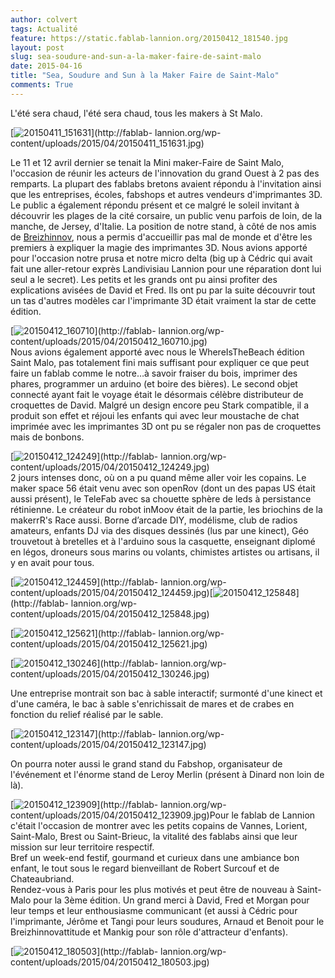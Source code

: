 ```yaml
---
author: colvert
tags: Actualité
feature: https://static.fablab-lannion.org/20150412_181540.jpg
layout: post
slug: sea-soudure-and-sun-a-la-maker-faire-de-saint-malo
date: 2015-04-16
title: "Sea, Soudure and Sun à la Maker Faire de Saint-Malo"
comments: True
---
```

L'été sera chaud, l'été sera chaud, tous les makers à St Malo.

[![20150411_151631](https://static.fablab-lannion.org/20150411_151631-1024x576.jpg)](http://fablab-
lannion.org/wp-content/uploads/2015/04/20150411_151631.jpg)

Le 11 et 12 avril dernier se tenait la Mini maker-Faire de Saint Malo,
l'occasion de réunir les acteurs de l'innovation du grand Ouest à 2 pas des
remparts. La plupart des fablabs bretons avaient répondu à l'invitation ainsi
que les entreprises, écoles, fabshops et autres vendeurs d'imprimantes 3D. Le
public a également répondu présent et ce malgré le soleil invitant à découvrir
les plages de la cité corsaire, un public venu parfois de loin, de la manche,
de Jersey, d'Italie. La position de notre stand, à côté de nos amis de
[Breizhinnov](http://www.breizhinnov.fr/), nous a permis d'accueillir pas mal
de monde et d'être les premiers à expliquer la magie des imprimantes 3D. Nous
avions apporté pour l'occasion notre prusa et notre micro delta (big up à
Cédric qui avait fait une aller-retour exprès Landivisiau Lannion pour une
réparation dont lui seul a le secret). Les petits et les grands ont pu ainsi
profiter des explications avisées de David et Fred. Ils ont pu par la suite
découvrir tout un tas d'autres modèles car l'imprimante 3D était vraiment la
star de cette édition.

[![20150412_160710](https://static.fablab-lannion.org/20150412_160710-1024x576.jpg)](http://fablab-
lannion.org/wp-content/uploads/2015/04/20150412_160710.jpg)  
Nous avions également apporté avec nous le WhereIsTheBeach édition Saint Malo,
pas totalement fini mais suffisant pour expliquer ce que peut faire un fablab
comme le notre…à savoir fraiser du bois, imprimer des phares, programmer un
arduino (et boire des bières). Le second objet connecté ayant fait le voyage
était le désormais célèbre distributeur de croquettes de David. Malgré un
design encore peu Stark compatible, il a produit son effet et réjoui les
enfants qui avec leur moustache de chat imprimée avec les imprimantes 3D ont
pu se régaler non pas de croquettes mais de bonbons.



[![20150412_124249](https://static.fablab-lannion.org/20150412_124249-1024x576.jpg)](http://fablab-
lannion.org/wp-content/uploads/2015/04/20150412_124249.jpg)  
2 jours intenses donc, où on a pu quand même aller voir les copains. Le maker
space 56 était venu avec son openRov (dont un des papas US était aussi
présent), le TeleFab avec sa chouette sphère de leds à persistance rétinienne.
Le créateur du robot inMoov était de la partie, les briochins de la makerrR's
Race aussi. Borne d’arcade DIY, modélisme, club de radios amateurs, enfants DJ
via des disques dessinés (lus par une kinect), Géo trouvetout à bretelles et à
l'arduino sous la casquette, enseignant diplomé en légos, droneurs sous marins
ou volants, chimistes artistes ou artisans, il y en avait pour tous.

[![20150412_124459](https://static.fablab-lannion.org/20150412_124459-1024x576.jpg)](http://fablab-
lannion.org/wp-
content/uploads/2015/04/20150412_124459.jpg)[![20150412_125848](https://static.fablab-lannion.org/20150412_125848-1024x576.jpg)](http://fablab-
lannion.org/wp-content/uploads/2015/04/20150412_125848.jpg)

[![20150412_125621](https://static.fablab-lannion.org/20150412_125621-1024x576.jpg)](http://fablab-
lannion.org/wp-content/uploads/2015/04/20150412_125621.jpg)

[![20150412_130246](https://static.fablab-lannion.org/20150412_130246-1024x576.jpg)](http://fablab-
lannion.org/wp-content/uploads/2015/04/20150412_130246.jpg)

Une entreprise montrait son bac à sable interactif; surmonté d'une kinect et
d'une caméra, le bac à sable s'enrichissait de mares et de crabes en fonction
du relief réalisé par le sable.

[![20150412_123147](https://static.fablab-lannion.org/20150412_123147-1024x576.jpg)](http://fablab-
lannion.org/wp-content/uploads/2015/04/20150412_123147.jpg)









On pourra noter aussi le grand stand du Fabshop, organisateur de l'événement
et l'énorme stand de Leroy Merlin (présent à Dinard non loin de là).

[![20150412_123909](https://static.fablab-lannion.org/20150412_123909-1024x576.jpg)](http://fablab-
lannion.org/wp-content/uploads/2015/04/20150412_123909.jpg)Pour le fablab de
Lannion c'était l'occasion de montrer avec les petits copains de Vannes,
Lorient, Saint-Malo, Brest ou Saint-Brieuc, la vitalité des fablabs ainsi que
leur mission sur leur territoire respectif.  
Bref un week-end festif, gourmand et curieux dans une ambiance bon enfant, le
tout sous le regard bienveillant de Robert Surcouf et de Chateaubriand.  
Rendez-vous à Paris pour les plus motivés et peut être de nouveau à Saint-Malo
pour la 3ème édition. Un grand merci à David, Fred et Morgan pour leur temps
et leur enthousiasme communicant (et aussi à Cédric pour l'imprimante, Jérôme
et Tangi pour leurs soudures, Arnaud et Benoit pour le Breizhinnovattitude et
Mankig pour son rôle d'attracteur d'enfants).

[![20150412_180503](https://static.fablab-lannion.org/20150412_180503-e1429216173937-1024x576.jpg)](http://fablab-
lannion.org/wp-content/uploads/2015/04/20150412_180503.jpg)


